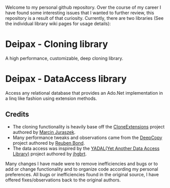 Welcome to my personal github repository.  Over the course of my career I have found some interesting issues that I wanted to further review, this repository is a result of that curiosity.  Currently, there are two libraries (See the individual library wiki pages for usage details):

# Deipax - Cloning library

A high performance, customizable, deep cloning library.

# Deipax - DataAccess library

Access any relational database that provides an Ado.Net implementation in a linq like fashion using extension methods.

## Credits 
 - The cloning functionality is heavily base off the [CloneExtensions](https://github.com/MarcinJuraszek/CloneExtensions) project authored by [Marcin Juraszek](https://github.com/MarcinJuraszek).
 - Many performance tweaks and observations came from the [DeepCopy](https://github.com/ReubenBond/DeepCopy) project authored by [Reuben Bond](https://github.com/ReubenBond).
 - The data access was inspired by the [YADAL(Yet Another Data Access Library)](https://github.com/jhgbrt/yadal) project authored by [jhgbrt](https://github.com/jhgbrt).
 
Many changes I have made were to remove inefficiencies and bugs or to add or change functionality and to organize code according my personal preferences.  All bugs or inefficiencies found in the original source, I have offered fixes/observations back to the original authors.
